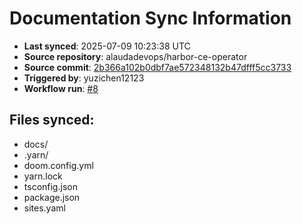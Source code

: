 # Documentation Sync Information

- **Last synced**: 2025-07-09 10:23:38 UTC
- **Source repository**: alaudadevops/harbor-ce-operator
- **Source commit**: [2b366a102b0dbf7ae572348132b47dfff5cc3733](https://github.com/alaudadevops/harbor-ce-operator/commit/2b366a102b0dbf7ae572348132b47dfff5cc3733)
- **Triggered by**: yuzichen12123
- **Workflow run**: [#8](https://github.com/alaudadevops/harbor-ce-operator/actions/runs/16166796553)

## Files synced:
- docs/
- .yarn/
- doom.config.yml
- yarn.lock
- tsconfig.json
- package.json
- sites.yaml
